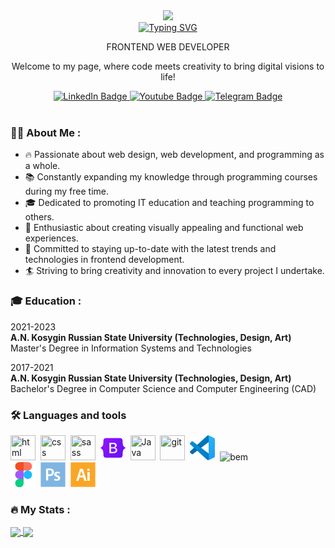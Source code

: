 <div id="header" align="center">
	<img src="https://media.giphy.com/media/1C8bHHJturSx2/giphy.gif" width="200"/> <br>
	<a href="https://git.io/typing-svg"><img src="https://readme-typing-svg.herokuapp.com?font=Fira+Code&size=29&pause=1000&color=61A7FF&center=true&vCenter=true&width=600&height=40&lines=Hi+there%2C+I'm+Marina+Verkutis!" alt="Typing SVG" /></a>
	<p>FRONTEND WEB DEVELOPER</p>
	<p>Welcome to my page, where code meets creativity to bring digital visions to life!</p>
	<div id="badges">
  		<a href="https://www.linkedin.com/in/marina-verkutis">
    			<img src="https://img.shields.io/badge/LinkedIn-blue?style=for-the-badge&logo=linkedin&logoColor=white" alt="LinkedIn Badge"/>
  		</a>
  		<a href="https://youtube.com/@doit4493?si=kcc9tvU8UTan_jAV">
    			<img src="https://img.shields.io/badge/YouTube-red?style=for-the-badge&logo=youtube&logoColor=white" alt="Youtube Badge"/>
  		</a>
  		<a href="https://t.me/molliTy">
    			<img src="https://img.shields.io/badge/Telegram-blue?style=for-the-badge&logo=telegram&logoColor=white" alt="Telegram Badge"/>
  		</a>
	</div>	
	<img src="https://komarev.com/ghpvc/?username=marina-verkutis&style=flat-square&color=blue" alt=""/>
</div>

### :woman_technologist: About Me :
- :fire: Passionate about web design, web development, and programming as a whole.
- :books: Constantly expanding my knowledge through programming courses during my free time.
- :mortar_board: Dedicated to promoting IT education and teaching programming to others.
- :star2: Enthusiastic about creating visually appealing and functional web experiences.
- :pencil: Committed to staying up-to-date with the latest trends and technologies in frontend development.
- :surfer: Striving to bring creativity and innovation to every project I undertake.

### :mortar_board: Education :

2021-2023 <br>
**A.N. Kosygin Russian State University (Technologies, Design, Art)** <br>
Master's Degree in Information Systems and Technologies

2017-2021 <br>
**A.N. Kosygin Russian State University (Technologies, Design, Art)** <br>
Bachelor's Degree in Computer Science and Computer Engineering (CAD)

### :hammer_and_wrench: Languages and tools
<img src="https://cdn.jsdelivr.net/gh/devicons/devicon/icons/html5/html5-original.svg" title="html" width="40" height="40"/>&nbsp;
<img src="https://cdn.jsdelivr.net/gh/devicons/devicon/icons/css3/css3-original.svg" title="css" width="40" height="40"/>&nbsp;
<img src="https://cdn.jsdelivr.net/gh/devicons/devicon/icons/sass/sass-original.svg" title="sass" width="40" height="40"/>&nbsp;
<img src="https://github.com/devicons/devicon/blob/master/icons/bootstrap/bootstrap-original.svg" title="Bootstrap" width="40" height="40"/>&nbsp;
<img src="https://cdn.jsdelivr.net/gh/devicons/devicon/icons/javascript/javascript-original.svg" title="Java Script" width="40" height="40"/>&nbsp;
<img src="https://cdn.jsdelivr.net/gh/devicons/devicon/icons/git/git-plain.svg" title="git" width="40" height="40"/>&nbsp;
<img src="https://github.com/devicons/devicon/blob/master/icons/vscode/vscode-original.svg" title="vscode" alt="vscode" width="40" height="40"/>&nbsp;
<img src="https://github.com/marina-verkutis/marina-verkutis/assets/124586787/428b57a8-5ddd-4a07-a07f-859a7d9b7bff" title="bem" alt="bem" width="40" height="40"/>&nbsp; 
<br>
<img src="https://github.com/devicons/devicon/blob/master/icons/figma/figma-original.svg" title="Figma" alt="Figma" width="40" height="40"/>&nbsp;
<img src="https://github.com/devicons/devicon/blob/master/icons/photoshop/photoshop-plain.svg" title="Adobe Photoshop" alt="Photoshop" width="40" height="40"/>&nbsp;
<img src="https://github.com/devicons/devicon/blob/master/icons/illustrator/illustrator-plain.svg" title="Adobe Illustrator" alt="Illustrator" width="40" height="40"/>&nbsp;


### :fire: My Stats :
<a href="https://github.com/anuraghazra/github-readme-stats">
  <img height=200 align="center" src="https://github-readme-stats.vercel.app/api?username=marina-verkutis&show_icons=true&theme=transparent&rank_icon=github" />
</a>
<a href="https://github.com/anuraghazra/convoychat">
  <img height=200 align="center" src="https://github-readme-stats.vercel.app/api/top-langs?username=marina-verkutis&layout=compact&&theme=transparent&langs_count=8&card_width=320&hide=pascal,c,c%2B%2B" />
</a>

<!--
### :paperclip: Repositories
[![Readme Card](https://github-readme-stats.vercel.app/api/pin/?username=marina-verkutis&repo=noemi-blog&show_owner=true&theme=transparent)](https://github.com/marina-verkutis/noemi-blog) 
-->
